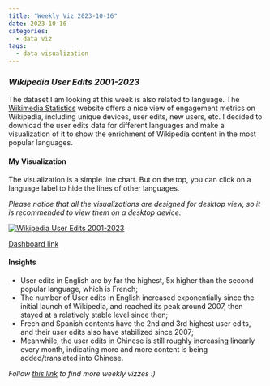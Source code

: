 ```yaml
---
title: "Weekly Viz 2023-10-16"
date: 2023-10-16
categories:
  - data viz
tags:
  - data visualization
---
```


### *Wikipedia User Edits 2001-2023*

The dataset I am looking at this week is also related to language. The [Wikimedia Statistics](https://stats.wikimedia.org/#/fr.wikipedia.org) website offers a nice view of engagement metrics on Wikipedia, including unique devices, user edits, new users, etc. I decided to download the user edits data for different languages and make a visualization of it to show the enrichment of Wikipedia content in the most popular languages.  

#### My Visualization

The visualization is a simple line chart. But on the top, you can click on a language label to hide the lines of other languages.  

*Please notice that all the visualizations are designed for desktop view, so it is recommended to view them on a desktop device.*  

<div class='tableauPlaceholder' id='viz1697511895903' style='position: relative'>
  <noscript><a href='#'>
    <img alt='Wikipedia User Edits 2001-2023 ' src='https:&#47;&#47;public.tableau.com&#47;static&#47;images&#47;20&#47;20231016WikipediaUserEdits2001-2023&#47;WikipediaUserEdits2001-2023&#47;1_rss.png' style='border: none' />
  </a></noscript>
  <object class='tableauViz'  style='display:none;'>
    <param name='host_url' value='https%3A%2F%2Fpublic.tableau.com%2F' /> 
    <param name='embed_code_version' value='3' />
    <param name='site_root' value='' />
    <param name='name' value='20231016WikipediaUserEdits2001-2023&#47;WikipediaUserEdits2001-2023' />
    <param name='tabs' value='no' />
    <param name='toolbar' value='yes' />
    <param name='static_image' value='https:&#47;&#47;public.tableau.com&#47;static&#47;images&#47;20&#47;20231016WikipediaUserEdits2001-2023&#47;WikipediaUserEdits2001-2023&#47;1.png' />
    <param name='animate_transition' value='yes' />
    <param name='display_static_image' value='yes' />
    <param name='display_spinner' value='yes' />
    <param name='display_overlay' value='yes' />
    <param name='display_count' value='yes' />
    <param name='language' value='en-US' />
    <param name='filter' value='publish=yes' />
  </object></div>             
  <script type='text/javascript'>             
    var divElement = document.getElementById('viz1697511895903');   
    var vizElement = divElement.getElementsByTagName('object')[0];             
    if ( divElement.offsetWidth > 800 ) { vizElement.style.width='800px';vizElement.style.height='627px';} else if ( divElement.offsetWidth > 500 ) { vizElement.style.width='800px';vizElement.style.height='627px';} else { vizElement.style.width='100%';vizElement.style.height='727px';}          
    var scriptElement = document.createElement('script');      
    scriptElement.src = 'https://public.tableau.com/javascripts/api/viz_v1.js';  
    vizElement.parentNode.insertBefore(scriptElement, vizElement);            
  </script>  

[Dashboard link](https://public.tableau.com/views/20231016WikipediaUserEdits2001-2023/WikipediaUserEdits2001-2023?:language=en-US&publish=yes&:display_count=n&:origin=viz_share_link)
  
#### Insights
* User edits in English are by far the highest, 5x higher than the second popular language, which is French;  
* The number of User edits in English increased exponentially since the initial launch of Wikipedia, and reached its peak around 2007, then stayed at a relatively stable level since then;  
* Frech and Spanish contents have the 2nd and 3rd highest user edits, and their user edits also have stabilized since 2007;  
* Meanwhile, the user edits in Chinese is still roughly increasing linearly every month, indicating more and more content is being added/translated into Chinese.  
   
*Follow [this link](https://yudong-94.github.io/personal-website/project/WeeklyViz2023/) to find more weekly vizzes :)*

